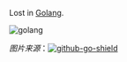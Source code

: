 Lost in [Golang](https://golang.org/).

![golang](https://raw.githubusercontent.com/golang/go/master/doc/gopher/fiveyears.jpg)

*图片来源*：[![github-go-shield](https://img.shields.io/badge/github.com%2Fgolang-go-blue.svg)](https://github.com/golang/go)